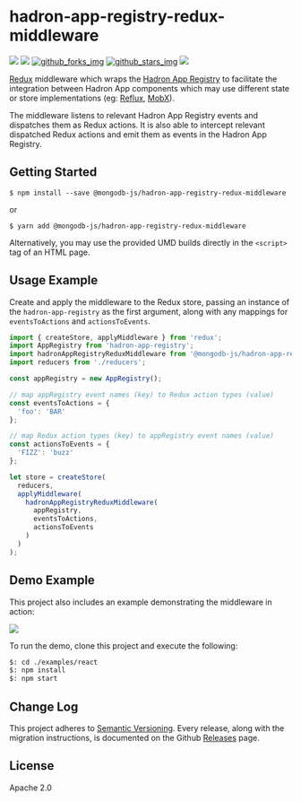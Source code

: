 # hadron-app-registry-redux-middleware
[![][travis_img]][travis_url] [![][github_issues_img]][github_issues_url] [![github_forks_img]][github_forks_url] [![github_stars_img]][github_stars_url] [![][license_img]][license_url] 

[Redux](https://redux.js.org) middleware which wraps the [Hadron App Registry](https://github.com/mongodb-js/hadron-app-registry) to facilitate the integration between Hadron App components which may use different state or store implementations (eg: [Reflux](https://github.com/reflux/refluxjs), [MobX](https://github.com/mobxjs/mobx)).

The middleware listens to relevant Hadron App Registry events and dispatches them as Redux actions. It is also able to intercept relevant dispatched Redux actions and emit them as events in the Hadron App Registry.

## Getting Started

```
$ npm install --save @mongodb-js/hadron-app-registry-redux-middleware
```

or

```
$ yarn add @mongodb-js/hadron-app-registry-redux-middleware
```

Alternatively, you may use the provided UMD builds directly in the `<script>` tag of an HTML page.

## Usage Example

Create and apply the middleware to the Redux store, passing an instance of the `hadron-app-registry` as the first argument, along with any mappings for `eventsToActions` and `actionsToEvents`.

```javascript
import { createStore, applyMiddleware } from 'redux';
import AppRegistry from 'hadron-app-registry';
import hadronAppRegistryReduxMiddleware from '@mongodb-js/hadron-app-registry-redux-middleware';
import reducers from './reducers';

const appRegistry = new AppRegistry();

// map appRegistry event names (key) to Redux action types (value)
const eventsToActions = {
  'foo': 'BAR'
};

// map Redux action types (key) to appRegistry event names (value)
const actionsToEvents = {
  'FIZZ': 'buzz'
};

let store = createStore(
  reducers,
  applyMiddleware(
    hadronAppRegistryReduxMiddleware(
      appRegistry,
      eventsToActions,
      actionsToEvents
    )
  )
);
```

## Demo Example

This project also includes an example demonstrating the middleware in action:

![][demo_img]

To run the demo, clone this project and execute the following:

```bash
$: cd ./examples/react
$: npm install
$: npm start
```

## Change Log

This project adheres to [Semantic Versioning](http://semver.org/).
Every release, along with the migration instructions, is documented on the Github [Releases](https://github.com/reactjs/redux/releases) page.

## License

Apache 2.0

[license_img]: https://img.shields.io/github/license/mongodb-js/hadron-app-registry-redux-middleware.svg
[license_url]: https://github.com/mongodb-js/hadron-app-registry-redux-middleware/blob/master/LICENSE

[github_issues_img]: https://img.shields.io/github/issues/mongodb-js/hadron-app-registry-redux-middleware.svg
[github_issues_url]: https://github.com/mongodb-js/hadron-app-registry-redux-middleware/issues

[github_forks_img]: https://img.shields.io/github/forks/mongodb-js/hadron-app-registry-redux-middleware.svg
[github_forks_url]: https://github.com/mongodb-js/hadron-app-registry-redux-middleware/network

[github_stars_img]: https://img.shields.io/github/stars/mongodb-js/hadron-app-registry-redux-middleware.svg
[github_stars_url]: https://github.com/mongodb-js/hadron-app-registry-redux-middleware/stargazers

[travis_img]: https://img.shields.io/travis/mongodb-js/hadron-app-registry-redux-middleware.svg?style=flat-square
[travis_url]: https://travis-ci.org/mongodb-js/hadron-app-registry-redux-middleware

[demo_img]: demo.gif
